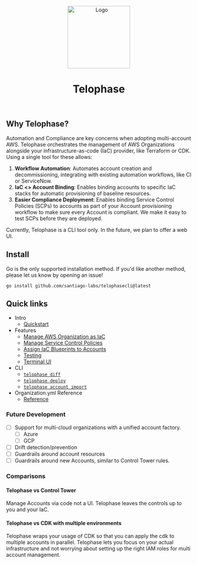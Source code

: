 <p align="center">
  <a href="https://telophase.dev"><img src="https://github.com/Santiago-Labs/telophasecli/assets/3019043/ff5ed6db-9e91-44e7-9feb-bcf4f608bce8" alt="Logo" height=170></a>
</p>
<h1 align="center">Telophase</h1>
<br/>

## Why Telophase?
Automation and Compliance are key concerns when adopting multi-account AWS. Telophase orchestrates the management of AWS Organizations alongside your infrastructure-as-code (IaC) provider, like Terraform or CDK. Using a single tool for these allows:
1. **Workflow Automation**: Automates account creation and decommissioning, integrating with existing automation workflows, like CI or ServiceNow.
2. **IaC <> Account Binding**: Enables binding accounts to specific IaC stacks for automatic provisioning of baseline resources.
3. **Easier Compliance Deployment**: Enables binding Service Control Policies (SCPs) to accounts as part of your Account provisioning workflow to make sure every Account is compliant. We make it easy to test SCPs before they are deployed.

Currently, Telophase is a CLI tool only. In the future, we plan to offer a web UI.

## Install
Go is the only supported installation method. If you'd like another method, please let us know by opening an issue!
```
go install github.com/santiago-labs/telophasecli@latest
```

## Quick links

- Intro
  - [Quickstart](mintlifydocs/quickstart.md)
- Features
  - [Manage AWS Organization as IaC](mintlifydocs/features.md#aws-organization)
  - [Manage Service Control Policies](mintlifydocs/features.md#service-control-policies)
  - [Assign IaC Blueprints to Accounts](mintlifydocs/features.md#assign-iac-blueprints-to-accounts)
  - [Testing](mintlifydocs/features.md#testing)
  - [Terminal UI](mintlifydocs/features/tui.mdx)
- CLI
  - [`telophase diff`](mintlifydocs/commands/diff.mdx)
  - [`telophase deploy`](mintlifydocs/commands/deploy.mdx)
  - [`telophase account import`](mintlifydocs/commands/account-import.mdx)
- Organization.yml Reference
  - [Reference](mintlifydocs/config/organizationyml.mdx)


### Future Development
- [ ] Support for multi-cloud organizations with a unified account factory.
  - [ ] Azure
  - [ ] GCP
- [ ] Drift detection/prevention
- [ ] Guardrails around account resources 
- [ ] Guardrails around new Accounts, similar to Control Tower rules.

### Comparisons
#### Telophase vs Control Tower
Manage Accounts via code not a UI. Telophase leaves the controls up to you and your IaC.

#### Telophase vs CDK with multiple environments
Telophase wraps your usage of CDK so that you can apply the cdk to multiple
accounts in parallel. Telophase lets you focus on your actual infrastructure and
not worrying about setting up the right IAM roles for multi account management.
